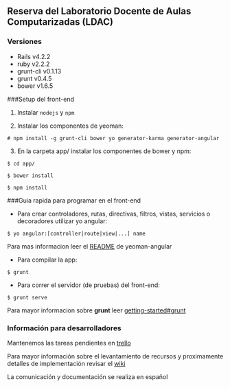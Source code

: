 ## Reserva del Laboratorio Docente de Aulas Computarizadas (LDAC)
### Versiones
* Rails v4.2.2 
* ruby v2.2.2
* grunt-cli v0.1.13
* grunt v0.4.5
* bower v1.6.5

###Setup del front-end

1. Instalar `nodejs` y `npm`

2. Instalar los componentes de yeoman:

`# npm install -g grunt-cli bower yo generator-karma generator-angular`

3. En la carpeta app/ instalar los componentes de bower y npm:

`$ cd app/`

`$ bower install`

`$ npm install`

###Guia rapida para programar en el front-end

* Para crear controladores, rutas, directivas, filtros, vistas, servicios o decoradores utilizar yo angular:

`$ yo angular:[controller|route|view|...] name`

Para mas informacion leer el [README](https://github.com/yeoman/generator-angular#readme) de yeoman-angular

* Para compilar la app:

`$ grunt`

* Para correr el servidor (de pruebas) del front-end:

`$ grunt serve`

Para mayor informacion sobre **grunt** leer [getting-started#grunt](http://gruntjs.com/getting-started)


### Información para desarrolladores
Mantenemos las tareas pendientes en [trello](https://trello.com/b/WLexTA9j/reserva)

Para mayor información sobre el levantamiento de recursos y proximamente detalles de implementación revisar el [wiki](https://github.com/MAC-USB/reserva/wiki)

La comunicación y documentación se realiza en español

